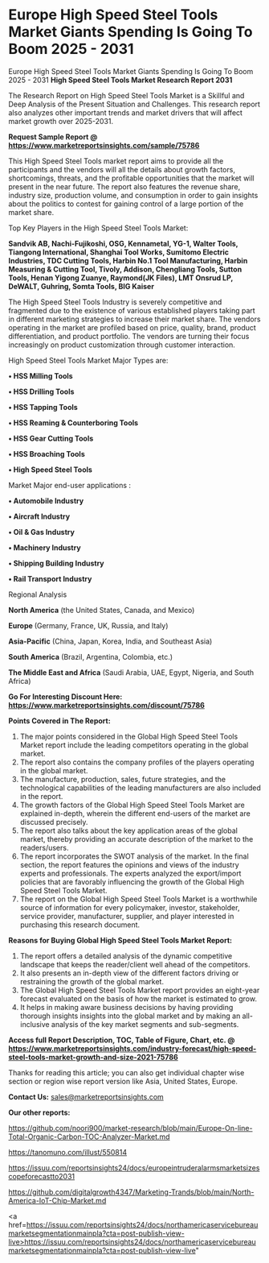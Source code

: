 # Europe High Speed Steel Tools Market Giants Spending Is Going To Boom 2025 - 2031
Europe High Speed Steel Tools Market Giants Spending Is Going To Boom 2025 - 2031
<strong>High Speed Steel Tools Market Research Report 2031</strong>

The Research Report on High Speed Steel Tools Market is a Skillful and Deep Analysis of the Present Situation and Challenges. This research report also analyzes other important trends and market drivers that will affect market growth over 2025-2031.

<strong>Request Sample Report @ <a href=https://www.marketreportsinsights.com/sample/75786>https://www.marketreportsinsights.com/sample/75786</a></strong>

This High Speed Steel Tools market report aims to provide all the participants and the vendors will all the details about growth factors, shortcomings, threats, and the profitable opportunities that the market will present in the near future. The report also features the revenue share, industry size, production volume, and consumption in order to gain insights about the politics to contest for gaining control of a large portion of the market share.

Top Key Players in the High Speed Steel Tools Market:

<strong>Sandvik AB, Nachi-Fujikoshi, OSG, Kennametal, YG-1, Walter Tools, Tiangong International, Shanghai Tool Works, Sumitomo Electric Industries, TDC Cutting Tools, Harbin No.1 Tool Manufacturing, Harbin Measuring & Cutting Tool, Tivoly, Addison, Chengliang Tools, Sutton Tools, Henan Yigong Zuanye, Raymond(JK Files), LMT Onsrud LP, DeWALT, Guhring, Somta Tools, BIG Kaiser</strong>

The High Speed Steel Tools Industry is severely competitive and fragmented due to the existence of various established players taking part in different marketing strategies to increase their market share. The vendors operating in the market are profiled based on price, quality, brand, product differentiation, and product portfolio. The vendors are turning their focus increasingly on product customization through customer interaction.

High Speed Steel Tools Market Major Types are:

<strong>• HSS Milling Tools

• HSS Drilling Tools

• HSS Tapping Tools

• HSS Reaming & Counterboring Tools

• HSS Gear Cutting Tools

• HSS Broaching Tools

• High Speed Steel Tools</strong>

Market Major end-user applications :

<strong>• Automobile Industry

• Aircraft Industry

• Oil & Gas Industry

• Machinery Industry

• Shipping Building Industry

• Rail Transport Industry</strong>

Regional Analysis

</u><strong><b>North America</b></strong> (the United States, Canada, and Mexico)

<strong><b>Europe </b></strong>(Germany, France, UK, Russia, and Italy)

<strong><b>Asia-Pacific</b></strong> (China, Japan, Korea, India, and Southeast Asia)

<strong><b>South America</b></strong> (Brazil, Argentina, Colombia, etc.)

<strong><b>The Middle East and Africa</b></strong> (Saudi Arabia, UAE, Egypt, Nigeria, and South Africa)

<strong>Go For Interesting Discount Here: <a href=https://www.marketreportsinsights.com/discount/75786>https://www.marketreportsinsights.com/discount/75786</a></strong>

<strong>Points Covered in The Report:</strong>
<ol>
  <li>The major points considered in the Global High Speed Steel Tools Market report include the leading competitors operating in the global market.</li>
  <li>The report also contains the company profiles of the players operating in the global market.</li>
  <li>The manufacture, production, sales, future strategies, and the technological capabilities of the leading manufacturers are also included in the report.</li>
  <li>The growth factors of the Global High Speed Steel Tools Market are explained in-depth, wherein the different end-users of the market are discussed precisely.</li>
  <li>The report also talks about the key application areas of the global market, thereby providing an accurate description of the market to the readers/users.</li>
  <li>The report incorporates the SWOT analysis of the market. In the final section, the report features the opinions and views of the industry experts and professionals. The experts analyzed the export/import policies that are favorably influencing the growth of the Global High Speed Steel Tools Market.</li>
  <li>The report on the Global High Speed Steel Tools Market is a worthwhile source of information for every policymaker, investor, stakeholder, service provider, manufacturer, supplier, and player interested in purchasing this research document.</li>
</ol>
<strong>Reasons for Buying Global High Speed Steel Tools Market Report:</strong>

<ol>
  <li>The report offers a detailed analysis of the dynamic competitive landscape that keeps the reader/client well ahead of the competitors.</li>
  <li>It also presents an in-depth view of the different factors driving or restraining the growth of the global market.</li>
  <li>The Global High Speed Steel Tools Market report provides an eight-year forecast evaluated on the basis of how the market is estimated to grow.</li>
  <li>It helps in making aware business decisions by having providing thorough insights insights into the global market and by making an all-inclusive analysis of the key market segments and sub-segments.</li>
</ol>
<strong>Access full Report Description, TOC, Table of Figure, Chart, etc. @ <a href=https://www.marketreportsinsights.com/industry-forecast/high-speed-steel-tools-market-growth-and-size-2021-75786>https://www.marketreportsinsights.com/industry-forecast/high-speed-steel-tools-market-growth-and-size-2021-75786</a></strong>


Thanks for reading this article; you can also get individual chapter wise section or region wise report version like Asia, United States, Europe.

<strong>Contact Us:</strong>
sales@marketreportsinsights.com

<strong>Our other reports:</strong>

<a href=https://github.com/noori900/market-research/blob/main/Europe-On-line-Total-Organic-Carbon-TOC-Analyzer-Market.md>https://github.com/noori900/market-research/blob/main/Europe-On-line-Total-Organic-Carbon-TOC-Analyzer-Market.md</a>

<a href=https://tanomuno.com/illust/550814>https://tanomuno.com/illust/550814</a>

<a href=https://issuu.com/reportsinsights24/docs/europeintruderalarmsmarketsizescopeforecastto2031>https://issuu.com/reportsinsights24/docs/europeintruderalarmsmarketsizescopeforecastto2031</a>

<a href=https://github.com/digitalgrowth4347/Marketing-Trands/blob/main/North-America-IoT-Chip-Market.md>https://github.com/digitalgrowth4347/Marketing-Trands/blob/main/North-America-IoT-Chip-Market.md</a>

<a href=https://issuu.com/reportsinsights24/docs/northamericaservicebureaumarketsegmentationmainpla?cta=post-publish-view-live>https://issuu.com/reportsinsights24/docs/northamericaservicebureaumarketsegmentationmainpla?cta=post-publish-view-live</a>"
